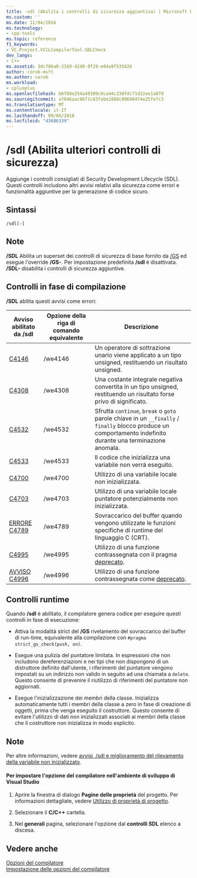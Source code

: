 ```yaml
---
title: -sdl (Abilita i controlli di sicurezza aggiuntiva) | Microsoft Docs
ms.custom: ''
ms.date: 11/04/2016
ms.technology:
- cpp-tools
ms.topic: reference
f1_keywords:
- VC.Project.VCCLCompilerTool.SDLCheck
dev_langs:
- C++
ms.assetid: 3dcf86a0-3169-4240-9f29-e04a9f535826
author: corob-msft
ms.author: corob
ms.workload:
- cplusplus
ms.openlocfilehash: b6f88e254a49309c0ca44c330fdc71d32ee1a87d
ms.sourcegitcommit: a7046aac86f1c83faba1088c80698474e25fe7c3
ms.translationtype: MT
ms.contentlocale: it-IT
ms.lasthandoff: 09/04/2018
ms.locfileid: "43686339"
---
```

# <a name="sdl-enable-additional-security-checks"></a>/sdl (Abilita ulteriori controlli di sicurezza)
Aggiunge i controlli consigliati di Security Development Lifecycle (SDL). Questi controlli includono altri avvisi relativi alla sicurezza come errori e funzionalità aggiuntive per la generazione di codice sicuro.  
  
## <a name="syntax"></a>Sintassi  
  
```  
/sdl[-]  
```  
  
## <a name="remarks"></a>Note  
 **/SDL** Abilita un superset dei controlli di sicurezza di base fornito da [/GS](../../build/reference/gs-buffer-security-check.md) ed esegue l'override **/GS-**. Per impostazione predefinita **/sdl** è disattivata. **/SDL-** disabilita i controlli di sicurezza aggiuntive.  
  
## <a name="compile-time-checks"></a>Controlli in fase di compilazione  
 **/SDL** abilita questi avvisi come errori:  
  
|Avviso abilitato da /sdl|Opzione della riga di comando equivalente|Descrizione|  
|------------------------------|-------------------------------------|-----------------|  
|[C4146](../../error-messages/compiler-warnings/compiler-warning-level-2-c4146.md)|/we4146|Un operatore di sottrazione unario viene applicato a un tipo unsigned, restituendo un risultato unsigned.|  
|[C4308](../../error-messages/compiler-warnings/compiler-warning-level-2-c4308.md)|/we4308|Una costante integrale negativa convertita in un tipo unsigned, restituendo un risultato forse privo di significato.|  
|[C4532](../../error-messages/compiler-warnings/compiler-warning-level-1-c4532.md)|/we4532|Sfrutta `continue`, `break` o `goto` parole chiave in un `__finally` / `finally` blocco produce un comportamento indefinito durante una terminazione anomala.|  
|[C4533](../../error-messages/compiler-warnings/compiler-warning-level-1-c4533.md)|/we4533|Il codice che inizializza una variabile non verrà eseguito.|  
|[C4700](../../error-messages/compiler-warnings/compiler-warning-level-1-and-level-4-c4700.md)|/we4700|Utilizzo di una variabile locale non inizializzata.|  
|[C4703](../../error-messages/compiler-warnings/compiler-warning-level-4-c4703.md)|/we4703|Utilizzo di una variabile locale puntatore potenzialmente non inizializzata.|  
|[ERRORE C4789](../../error-messages/compiler-warnings/compiler-warning-level-1-c4789.md)|/we4789|Sovraccarico del buffer quando vengono utilizzate le funzioni specifiche di runtime del linguaggio C (CRT).|  
|[C4995](../../error-messages/compiler-warnings/compiler-warning-level-3-c4995.md)|/we4995|Utilizzo di una funzione contrassegnata con il pragma [deprecato](../../preprocessor/deprecated-c-cpp.md).|  
|[AVVISO C4996](../../error-messages/compiler-warnings/compiler-warning-level-3-c4996.md)|/we4996|Utilizzo di una funzione contrassegnata come [deprecato](../../cpp/deprecated-cpp.md).|  
  
## <a name="runtime-checks"></a>Controlli runtime  
 Quando **/sdl** è abilitato, il compilatore genera codice per eseguire questi controlli in fase di esecuzione:  
  
-   Attiva la modalità strict del **/GS** rivelamento del sovraccarico del buffer di run-time, equivalente alla compilazione con `#pragma strict_gs_check(push, on)`.  
  
-   Esegue una pulizia del puntatore limitata. In espressioni che non includono dereferenziazioni e nei tipi che non dispongono di un distruttore definito dall'utente, i riferimenti del puntatore vengono impostati su un indirizzo non valido in seguito ad una chiamata a `delete`. Questo consente di prevenire il riutilizzo di riferimenti del puntatore non aggiornati.  
  
-   Esegue l'inizializzazione dei membri della classe. Inizializza automaticamente tutti i membri della classe a zero in fase di creazione di oggetti, prima che venga eseguito il costruttore. Questo consente di evitare l'utilizzo di dati non inizializzati associati ai membri della classe che il costruttore non inizializza in modo esplicito.  
  
## <a name="remarks"></a>Note  
 Per altre informazioni, vedere [avvisi, /sdl e miglioramento del rilevamento della variabile non inizializzato](https://cloudblogs.microsoft.com/microsoftsecure/2012/06/06/warnings-sdl-and-improving-uninitialized-variable-detection/).  
  
#### <a name="to-set-this-compiler-option-in-the-visual-studio-development-environment"></a>Per impostare l'opzione del compilatore nell'ambiente di sviluppo di Visual Studio  
  
1.  Aprire la finestra di dialogo **Pagine delle proprietà** del progetto. Per informazioni dettagliate, vedere [Utilizzo di proprietà di progetto](../../ide/working-with-project-properties.md).  
  
2.  Selezionare il **C/C++** cartella.  
  
3.  Nel **generali** pagina, selezionare l'opzione dal **controlli SDL** elenco a discesa.  
  
## <a name="see-also"></a>Vedere anche  
 [Opzioni del compilatore](../../build/reference/compiler-options.md)   
 [Impostazione delle opzioni del compilatore](../../build/reference/setting-compiler-options.md)